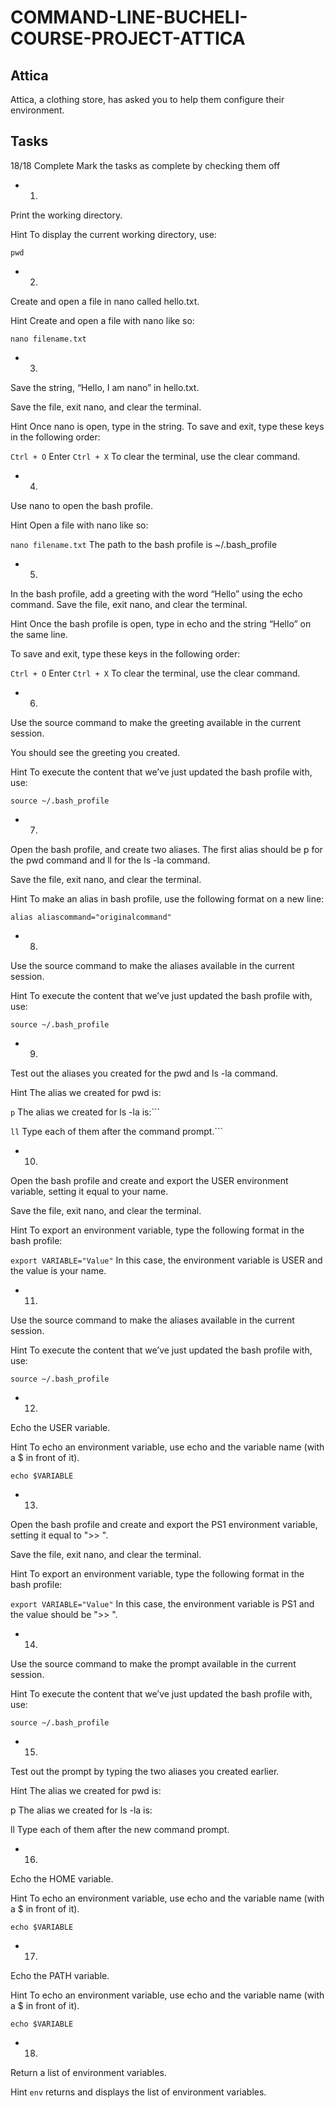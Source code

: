 # COMMAND-LINE-BUCHELI-COURSE-PROJECT-ATTICA

## Attica
Attica, a clothing store, has asked you to help them configure their environment.

## Tasks
18/18 Complete
Mark the tasks as complete by checking them off
* 1.
Print the working directory.


Hint
To display the current working directory, use:

```pwd```
* 2.
Create and open a file in nano called hello.txt.


Hint
Create and open a file with nano like so:

```nano filename.txt```
* 3.
Save the string, “Hello, I am nano” in hello.txt.

Save the file, exit nano, and clear the terminal.


Hint
Once nano is open, type in the string. To save and exit, type these keys in the following order:

```Ctrl + O```
Enter
```Ctrl + X```
To clear the terminal, use the clear command.

* 4.
Use nano to open the bash profile.


Hint
Open a file with nano like so:

```nano filename.txt```
The path to the bash profile is ~/.bash_profile

* 5.
In the bash profile, add a greeting with the word “Hello” using the echo command. Save the file, exit nano, and clear the terminal.


Hint
Once the bash profile is open, type in echo and the string “Hello” on the same line.

To save and exit, type these keys in the following order:

```Ctrl + O``` 
Enter
```Ctrl + X```
To clear the terminal, use the clear command.

* 6.
Use the source command to make the greeting available in the current session.

You should see the greeting you created.


Hint
To execute the content that we’ve just updated the bash profile with, use:

```source ~/.bash_profile```
* 7.
Open the bash profile, and create two aliases. The first alias should be p for the pwd command and ll for the ls -la command.

Save the file, exit nano, and clear the terminal.


Hint
To make an alias in bash profile, use the following format on a new line:

```alias aliascommand="originalcommand"```
* 8.
Use the source command to make the aliases available in the current session.


Hint
To execute the content that we’ve just updated the bash profile with, use:

```source ~/.bash_profile```
* 9.
Test out the aliases you created for the pwd and ls -la command.


Hint
The alias we created for pwd is:

```p```
The alias we created for ls -la is:```

```ll```
Type each of them after the command prompt.```

* 10.
Open the bash profile and create and export the USER environment variable, setting it equal to your name.

Save the file, exit nano, and clear the terminal.


Hint
To export an environment variable, type the following format in the bash profile:

```export VARIABLE="Value"```
In this case, the environment variable is USER and the value is your name.

* 11.
Use the source command to make the aliases available in the current session.


Hint
To execute the content that we’ve just updated the bash profile with, use:

```source ~/.bash_profile```
* 12.
Echo the USER variable.


Hint
To echo an environment variable, use echo and the variable name (with a $ in front of it).

```echo $VARIABLE```
* 13.
Open the bash profile and create and export the PS1 environment variable, setting it equal to ">> ".

Save the file, exit nano, and clear the terminal.


Hint
To export an environment variable, type the following format in the bash profile:

```export VARIABLE="Value"```
In this case, the environment variable is PS1 and the value should be ">> ".

* 14.
Use the source command to make the prompt available in the current session.


Hint
To execute the content that we’ve just updated the bash profile with, use:

```source ~/.bash_profile```
* 15.
Test out the prompt by typing the two aliases you created earlier.


Hint
The alias we created for pwd is:

p
The alias we created for ls -la is:

ll
Type each of them after the new command prompt.

* 16.
Echo the HOME variable.


Hint
To echo an environment variable, use echo and the variable name (with a $ in front of it).

```echo $VARIABLE```
* 17.
Echo the PATH variable.


Hint
To echo an environment variable, use echo and the variable name (with a $ in front of it).

```echo $VARIABLE```
* 18.
Return a list of environment variables.


Hint
```env```
returns and displays the list of environment variables.
